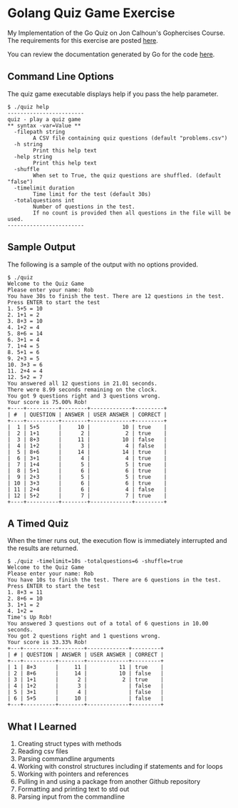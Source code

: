 # Golang Quiz Game Exercise
My Implementation of the Go Quiz on Jon Calhoun's Gophercises Course.  The requirements for this exercise are posted [here](https://github.com/gophercises/quiz).

You can review the documentation generated by Go for the code [here](doc.md).

## Command Line Options
The quiz game executable displays help if you pass the help parameter.

```
$ ./quiz help
------------------------
quiz - play a quiz game
** syntax -var=Value **
  -filepath string
        A CSV file containing quiz questions (default "problems.csv")
  -h string
        Print this help text
  -help string
        Print this help text
  -shuffle
        When set to True, the quiz questions are shuffled. (default "false")
  -timelimit duration
        Time limit for the test (default 30s)
  -totalquestions int
        Number of questions in the test.
        If no count is provided then all questions in the file will be used.
------------------------
```

## Sample Output
The following is a sample of the output with no options provided.

```
$ ./quiz
Welcome to the Quiz Game
Please enter your name: Rob
You have 30s to finish the test. There are 12 questions in the test.
Press ENTER to start the test
1. 5+5 = 10
2. 1+1 = 2
3. 8+3 = 10
4. 1+2 = 4
5. 8+6 = 14
6. 3+1 = 4
7. 1+4 = 5
8. 5+1 = 6
9. 2+3 = 5
10. 3+3 = 6
11. 2+4 = 4
12. 5+2 = 7
You answered all 12 questions in 21.01 seconds.
There were 8.99 seconds remaining on the clock.
You got 9 questions right and 3 questions wrong.
Your score is 75.00% Rob! 
+----+----------+--------+-------------+---------+
| #  | QUESTION | ANSWER | USER ANSWER | CORRECT |
+----+----------+--------+-------------+---------+
|  1 | 5+5      |     10 |          10 | true    |
|  2 | 1+1      |      2 |           2 | true    |
|  3 | 8+3      |     11 |          10 | false   |
|  4 | 1+2      |      3 |           4 | false   |
|  5 | 8+6      |     14 |          14 | true    |
|  6 | 3+1      |      4 |           4 | true    |
|  7 | 1+4      |      5 |           5 | true    |
|  8 | 5+1      |      6 |           6 | true    |
|  9 | 2+3      |      5 |           5 | true    |
| 10 | 3+3      |      6 |           6 | true    |
| 11 | 2+4      |      6 |           4 | false   |
| 12 | 5+2      |      7 |           7 | true    |
+----+----------+--------+-------------+---------+
```

## A Timed Quiz
When the timer runs out, the execution flow is immediately interrupted and the results are returned.

```
$ ./quiz -timelimit=10s -totalquestions=6 -shuffle=true
Welcome to the Quiz Game
Please enter your name: Rob
You have 10s to finish the test. There are 6 questions in the test.
Press ENTER to start the test
1. 8+3 = 11
2. 8+6 = 10
3. 1+1 = 2 
4. 1+2 = 
Time's Up Rob!
You answered 3 questions out of a total of 6 questions in 10.00 seconds.
You got 2 questions right and 1 questions wrong.
Your score is 33.33% Rob! 
+---+----------+--------+-------------+---------+
| # | QUESTION | ANSWER | USER ANSWER | CORRECT |
+---+----------+--------+-------------+---------+
| 1 | 8+3      |     11 |          11 | true    |
| 2 | 8+6      |     14 |          10 | false   |
| 3 | 1+1      |      2 |           2 | true    |
| 4 | 1+2      |      3 |             | false   |
| 5 | 3+1      |      4 |             | false   |
| 6 | 5+5      |     10 |             | false   |
+---+----------+--------+-------------+---------+
```
## What I Learned

1. Creating struct types with methods 
1. Reading csv files
1. Parsing commandline arguments
1. Working with constrol structures including if statements and for loops
1. Working with pointers and references
1. Pulling in and using a package from another Github repository
1. Formatting and printing text to std out
1. Parsing input from the commandline

